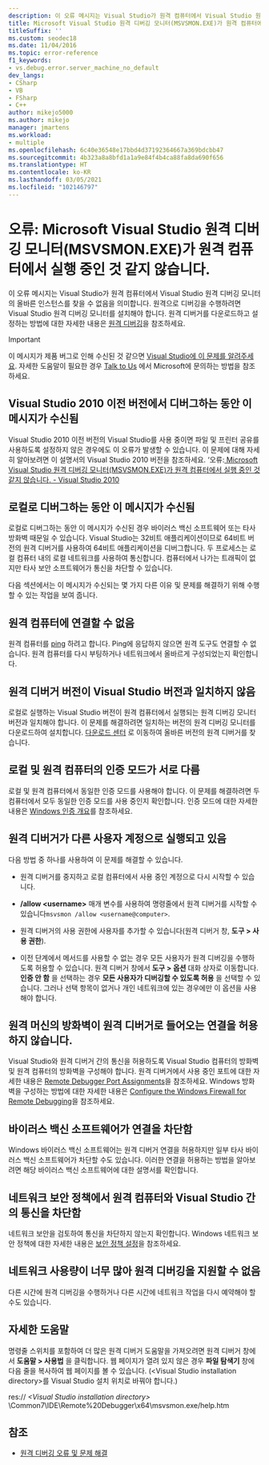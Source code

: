 ```yaml
---
description: 이 오류 메시지는 Visual Studio가 원격 컴퓨터에서 Visual Studio 원격 디버깅 모니터의 올바른 인스턴스를 찾을 수 없음을 의미합니다.
title: Microsoft Visual Studio 원격 디버깅 모니터(MSVSMON.EXE)가 원격 컴퓨터에서 실행 중인 것 같지 않습니다.
titleSuffix: ''
ms.custom: seodec18
ms.date: 11/04/2016
ms.topic: error-reference
f1_keywords:
- vs.debug.error.server_machine_no_default
dev_langs:
- CSharp
- VB
- FSharp
- C++
author: mikejo5000
ms.author: mikejo
manager: jmartens
ms.workload:
- multiple
ms.openlocfilehash: 6c40e36548e17bbd4d37192364667a369bdcbb47
ms.sourcegitcommit: 4b323a8a8bfd1a1a9e84f4b4ca88fa8da690f656
ms.translationtype: HT
ms.contentlocale: ko-KR
ms.lasthandoff: 03/05/2021
ms.locfileid: "102146797"
---
```

# <a name="error-the-microsoft-visual-studio-remote-debugging-monitor-msvsmonexe-does-not-appear-to-be-running-on-the-remote-computer"></a>오류: Microsoft Visual Studio 원격 디버깅 모니터(MSVSMON.EXE)가 원격 컴퓨터에서 실행 중인 것 같지 않습니다.
이 오류 메시지는 Visual Studio가 원격 컴퓨터에서 Visual Studio 원격 디버깅 모니터의 올바른 인스턴스를 찾을 수 없음을 의미합니다. 원격으로 디버깅을 수행하려면 Visual Studio 원격 디버깅 모니터를 설치해야 합니다. 원격 디버거를 다운로드하고 설정하는 방법에 대한 자세한 내용은 [원격 디버깅](../debugger/remote-debugging.md)을 참조하세요.

> [!IMPORTANT]
> 이 메시지가 제품 버그로 인해 수신된 것 같으면 [Visual Studio에 이 문제를 알려주세요](../ide/how-to-report-a-problem-with-visual-studio.md). 자세한 도움말이 필요한 경우 [Talk to Us](../ide/feedback-options.md) 에서 Microsoft에 문의하는 방법을 참조하세요.

## <a name="i-got-this-message-while-i-was-debugging-in-visual-studio-2010-or-earlier"></a>Visual Studio 2010 이전 버전에서 디버그하는 동안 이 메시지가 수신됨
 Visual Studio 2010 이전 버전의 Visual Studio를 사용 중이면 파일 및 프린터 공유를 사용하도록 설정하지 않은 경우에도 이 오류가 발생할 수 있습니다. 이 문제에 대해 자세히 알아보려면 이 설명서의 Visual Studio 2010 버전을 참조하세요. ‘오류:[ Microsoft Visual Studio 원격 디버깅 모니터(MSVSMON.EXE)가 원격 컴퓨터에서 실행 중인 것 같지 않습니다. - Visual Studio 2010](/previous-versions/visualstudio/visual-studio-2010/ms164726(v=vs.100))

## <a name="i-got-this-message-while-i-was-debugging-locally"></a>로컬로 디버그하는 동안 이 메시지가 수신됨
 로컬로 디버그하는 동안 이 메시지가 수신된 경우 바이러스 백신 소프트웨어 또는 타사 방화벽 때문일 수 있습니다. Visual Studio는 32비트 애플리케이션이므로 64비트 버전의 원격 디버거를 사용하여 64비트 애플리케이션을 디버그합니다. 두 프로세스는 로컬 컴퓨터 내의 로컬 네트워크를 사용하여 통신합니다. 컴퓨터에서 나가는 트래픽이 없지만 타사 보안 소프트웨어가 통신을 차단할 수 있습니다.

 다음 섹션에서는 이 메시지가 수신되는 몇 가지 다른 이유 및 문제를 해결하기 위해 수행할 수 있는 작업을 보여 줍니다.

## <a name="the-remote-machine-is-not-reachable"></a>원격 컴퓨터에 연결할 수 없음
 원격 컴퓨터를 [ping](/previous-versions/windows/it-pro/windows-server-2008-R2-and-2008/ee624059(v=ws.10)) 하려고 합니다. Ping에 응답하지 않으면 원격 도구도 연결할 수 없습니다. 원격 컴퓨터를 다시 부팅하거나 네트워크에서 올바르게 구성되었는지 확인합니다.

## <a name="the-version-of-the-remote-debugger-doesnt-match-the-version-of-visual-studio"></a>원격 디버거 버전이 Visual Studio 버전과 일치하지 않음
 로컬로 실행하는 Visual Studio 버전이 원격 컴퓨터에서 실행되는 원격 디버깅 모니터 버전과 일치해야 합니다. 이 문제를 해결하려면 일치하는 버전의 원격 디버깅 모니터를 다운로드하여 설치합니다. [다운로드 센터](https://www.microsoft.com/download) 로 이동하여 올바른 버전의 원격 디버거를 찾습니다.

## <a name="the-local-and-remote-machines-have-different-authentication-modes"></a>로컬 및 원격 컴퓨터의 인증 모드가 서로 다름
 로컬 및 원격 컴퓨터에서 동일한 인증 모드를 사용해야 합니다. 이 문제를 해결하려면 두 컴퓨터에서 모두 동일한 인증 모드를 사용 중인지 확인합니다. 인증 모드에 대한 자세한 내용은 [Windows 인증 개요](/previous-versions/windows/it-pro/windows-server-2012-R2-and-2012/hh831472(v=ws.11))를 참조하세요.

## <a name="the-remote-debugger-is-running-under-a-different-user-account"></a>원격 디버거가 다른 사용자 계정으로 실행되고 있음
 다음 방법 중 하나를 사용하여 이 문제를 해결할 수 있습니다.

- 원격 디버거를 중지하고 로컬 컴퓨터에서 사용 중인 계정으로 다시 시작할 수 있습니다.

- **/allow \<username>** 매개 변수를 사용하여 명령줄에서 원격 디버거를 시작할 수 있습니다`msvsmon /allow <username@computer>`.

- 원격 디버거의 사용 권한에 사용자를 추가할 수 있습니다(원격 디버거 창, **도구 > 사용 권한**).

- 이전 단계에서 메서드를 사용할 수 없는 경우 모든 사용자가 원격 디버깅을 수행하도록 허용할 수 있습니다. 원격 디버거 창에서 **도구 > 옵션** 대화 상자로 이동합니다. **인증 안 함** 을 선택하는 경우 **모든 사용자가 디버깅할 수 있도록 허용** 을 선택할 수 있습니다. 그러나 선택 항목이 없거나 개인 네트워크에 있는 경우에만 이 옵션을 사용해야 합니다.

## <a name="the-firewall-on-the-remote-machine-doesnt-allow-incoming-connections-to-the-remote-debugger"></a>원격 머신의 방화벽이 원격 디버거로 들어오는 연결을 허용하지 않습니다.
 Visual Studio와 원격 디버거 간의 통신을 허용하도록 Visual Studio 컴퓨터의 방화벽 및 원격 컴퓨터의 방화벽을 구성해야 합니다. 원격 디버거에서 사용 중인 포트에 대한 자세한 내용은 [Remote Debugger Port Assignments](../debugger/remote-debugger-port-assignments.md)을 참조하세요. Windows 방화벽을 구성하는 방법에 대한 자세한 내용은 [Configure the Windows Firewall for Remote Debugging](../debugger/configure-the-windows-firewall-for-remote-debugging.md)을 참조하세요.

## <a name="anti-virus-software-is-blocking-the-connections"></a>바이러스 백신 소프트웨어가 연결을 차단함
 Windows 바이러스 백신 소프트웨어는 원격 디버거 연결을 허용하지만 일부 타사 바이러스 백신 소프트웨어가 차단할 수도 있습니다. 이러한 연결을 허용하는 방법을 알아보려면 해당 바이러스 백신 소프트웨어에 대한 설명서를 확인합니다.

## <a name="network-security-policy-is-blocking-communication-between-the-remote-machine-and-visual-studio"></a>네트워크 보안 정책에서 원격 컴퓨터와 Visual Studio 간의 통신을 차단함
 네트워크 보안을 검토하여 통신을 차단하지 않는지 확인합니다. Windows 네트워크 보안 정책에 대한 자세한 내용은 [보안 정책 설정](/windows/device-security/security-policy-settings/security-policy-settings)을 참조하세요.

## <a name="the-network-is-too-busy-to-support-remote-debugging"></a>네트워크 사용량이 너무 많아 원격 디버깅을 지원할 수 없음
 다른 시간에 원격 디버깅을 수행하거나 다른 시간에 네트워크 작업을 다시 예약해야 할 수도 있습니다.

## <a name="more-help"></a>자세한 도움말
 명령줄 스위치를 포함하여 더 많은 원격 디버거 도움말을 가져오려면 원격 디버거 창에서 **도움말 > 사용법** 을 클릭합니다. 웹 페이지가 열려 있지 않은 경우 **파일 탐색기** 창에 다음 줄을 복사하여 웹 페이지를 볼 수 있습니다. (\<Visual Studio installation directory>를 Visual Studio 설치 위치로 바꿔야 합니다.)

 res:// *\<Visual Studio installation directory>* \Common7\IDE\Remote%20Debugger\x64\msvsmon.exe/help.htm

## <a name="see-also"></a>참조
- [원격 디버깅 오류 및 문제 해결](../debugger/remote-debugging-errors-and-troubleshooting.md)
